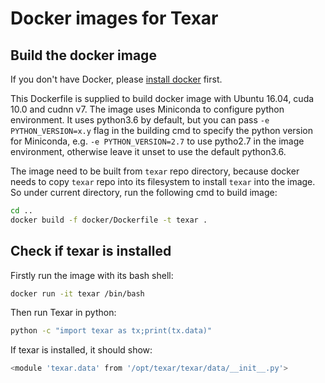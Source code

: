 # Docker images for Texar

## Build the docker image

If you don't have Docker, please [install docker](https://docs.docker.com/engine/installation/) first.

This Dockerfile is supplied to build docker image with Ubuntu 16.04, cuda 10.0 and cudnn v7. The image uses Miniconda to configure python environment. It uses python3.6 by default, but you can pass `-e PYTHON_VERSION=x.y` flag in the building cmd to specify the python version for Miniconda, e.g. `-e PYTHON_VERSION=2.7` to use pytho2.7 in the image environment, otherwise leave it unset to use the default python3.6.

The image need to be built from `texar` repo directory, because docker needs to copy `texar` repo into its filesystem to install `texar` into the image. So under current directory, run the following cmd to build image:

```bash
cd ..
docker build -f docker/Dockerfile -t texar .
```

## Check if texar is installed

Firstly run the image with its bash shell:

```bash
docker run -it texar /bin/bash
```

Then run Texar in python:

```bash
python -c "import texar as tx;print(tx.data)"
```

If texar is installed, it should show:

```bash
<module 'texar.data' from '/opt/texar/texar/data/__init__.py'>
```
